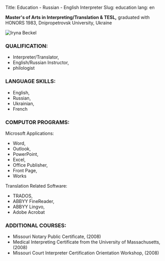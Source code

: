Title: Education - Russian - English Interpreter
Slug: education
lang: en


**Master's of Arts in Interpreting/Translation &amp; TESL,** graduated with HONORS 1983, Dnipropetrovsk University, Ukraine

![Iryna Beckel]({static}/images/Selfpresenation2.jpg)

### QUALIFICATION:
* Interpreter/Translator,
* English/Russian Instructor,
* philologist

### LANGUAGE SKILLS:
* English, 
* Russian,
* Ukrainian,
* French</p>

### COMPUTOR PROGRAMS:

Microsoft Applications:

* Word,
* Outlook, 
* PowerPoint,
* Excel,
* Office Publisher, 
* Front Page, 
* Works

Translation Related Software:

* TRADOS, 
* ABBYY FineReader,
* ABBYY Lingvo,
* Adobe Acrobat

### ADDITIONAL COURSES:

* Missouri Notary Public Certificate, (2008)
* Medical Interpreting Certificate from the University of Massachusetts, (2008)
* Missouri Court Interpreter Certification Orientation Workshop, (2008)
